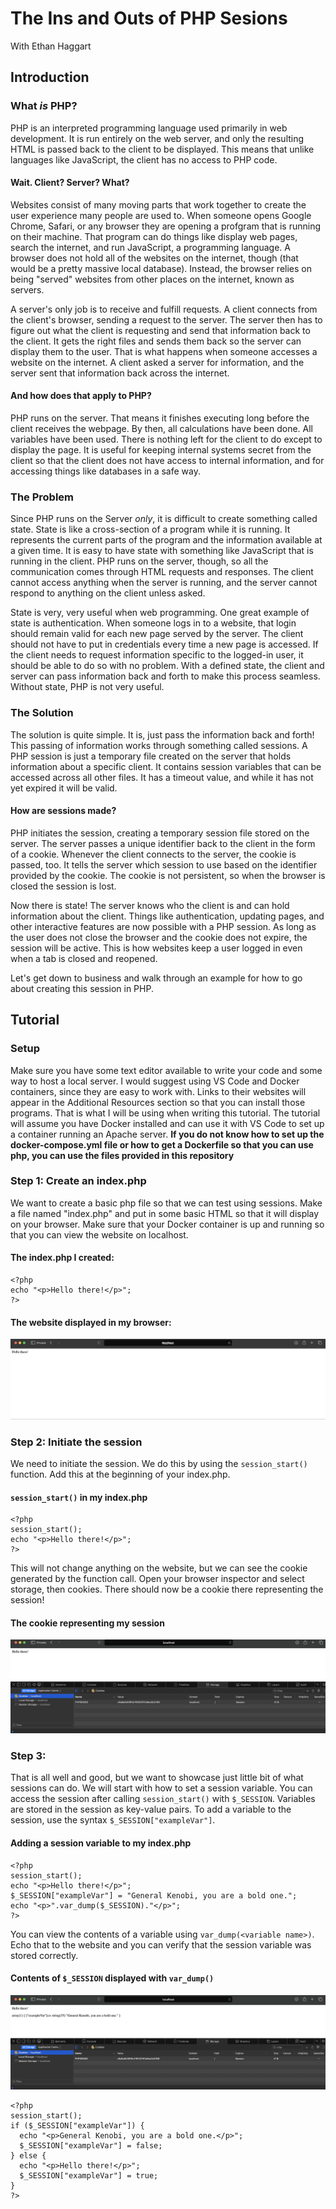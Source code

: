 # The Ins and Outs of PHP Sesions
With Ethan Haggart

## Introduction

### What _is_ PHP?
PHP is an interpreted programming language used primarily in web development. It is run entirely on the web server, and only the resulting HTML is passed back to the client to be displayed. This means that unlike languages like JavaScript, the client has no access to PHP code.

#### Wait. Client? Server? What?
Websites consist of many moving parts that work together to create the user experience many people are used to. When someone opens Google Chrome, Safari, or any browser they are opening a profgram that is running on their machine. That program can do things like display web pages, search the internet, and run JavaScript, a programming language. A browser does not hold all of the websites on the internet, though (that would be a pretty massive local database). Instead, the browser relies on being "served" websites from other places on the internet, known as servers.

A server's only job is to receive and fulfill requests. A client connects from the client's browser, sending a request to the server. The server then has to figure out what the client is requesting and send that information back to the client. It gets the right files and sends them back so the server can display them to the user. That is what happens when someone accesses a website on the internet. A client asked a server for information, and the server sent that information back across the internet.

#### And how does that apply to PHP?
PHP runs on the server. That means it finishes executing long before the client receives the webpage. By then, all calculations have been done. All variables have been used. There is nothing left for the client to do except to display the page. It is useful for keeping internal systems secret from the client so that the client does not have access to internal information, and for accessing things like databases in a safe way.

### The Problem
Since PHP runs on the Server _only_, it is difficult to create something called state. State is like a cross-section of a program while it is running. It represents the current parts of the program and the information available at a given time. It is easy to have state with something like JavaScript that is running in the client. PHP runs on the server, though, so all the communication comes through HTML requests and responses. The client cannot access anything when the server is running, and the server cannot respond to anything on the client unless asked.

State is very, very useful when web programming. One great example of state is authentication. When someone logs in to a website, that login should remain valid for each new page served by the server. The client should not have to put in credentials every time a new page is accessed. If the client needs to request information specific to the logged-in user, it should be able to do so with no problem. With a defined state, the client and server can pass information back and forth to make this process seamless. Without state, PHP is not very useful.

### The Solution
The solution is quite simple. It is, just pass the information back and forth! This passing of information works through something called sessions. A PHP session is just a temporary file created on the server that holds information about a specific client. It contains session variables that can be accessed across all other files. It has a timeout value, and while it has not yet expired it will be valid.

#### How are sessions made?
PHP initiates the session, creating a temporary session file stored on the server. The server passes a unique identifier back to the client in the form of a cookie. Whenever the client connects to the server, the cookie is passed, too. It tells the server which session to use based on the identifier provided by the cookie. The cookie is not persistent, so when the browser is closed the session is lost.

Now there is state! The server knows who the client is and can hold information about the client. Things like authentication, updating pages, and other interactive features are now possible with a PHP session. As long as the user does not close the browser and the cookie does not expire, the session will be active. This is how websites keep a user logged in even when a tab is closed and reopened.

Let's get down to business and walk through an example for how to go about creating this session in PHP.

## Tutorial

### Setup
Make sure you have some text editor available to write your code and some way to host a local server. I would suggest using VS Code and Docker containers, since they are easy to work with. Links to their websites will appear in the Additional Resources section so that you can install those programs. That is what I will be using when writing this tutorial. The tutorial will assume you have Docker installed and can use it with VS Code to set up a container running an Apache server. **If you do not know how to set up the docker-compose.yml file or how to get a Dockerfile so that you can use php, you can use the files provided in this repository**

### Step 1: Create an index.php
We want to create a basic php file so that we can test using sessions. Make a file named "index.php" and put in some basic HTML so that it will display on your browser. Make sure that your Docker container is up and running so that you can view the website on localhost.

#### The index.php I created:
```
<?php
echo "<p>Hello there!</p>";
?>
```
#### The website displayed in my browser:
![Basic website](basicphp.png)

### Step 2: Initiate the session
We need to initiate the session. We do this by using the `session_start()` function. Add this at the beginning of your index.php.

#### `session_start()` in my index.php
```
<?php
session_start();
echo "<p>Hello there!</p>";
?>
```

This will not change anything on the website, but we can see the cookie generated by the function call. Open your browser inspector and select storage, then cookies. There should now be a cookie there representing the session!

#### The cookie representing my session
![Session cookie](newcookie.png)

### Step 3: 
That is all well and good, but we want to showcase just little bit of what sessions can do. We will start with how to set a session variable. You can access the session after calling `session_start()` with `$_SESSION`. Variables are stored in the session as key-value pairs. To add a variable to the session, use the syntax `$_SESSION["exampleVar"]`.

#### Adding a session variable to my index.php
```
<?php
session_start();
echo "<p>Hello there!</p>";
$_SESSION["exampleVar"] = "General Kenobi, you are a bold one.";
echo "<p>".var_dump($_SESSION)."</p>";
?>
```

You can view the contents of a variable using `var_dump(<variable name>)`. Echo that to the website and you can verify that the session variable was stored correctly.

#### Contents of `$_SESSION` displayed with `var_dump()`
![Session variable](sessionvariable.png)













```
<?php
session_start();
if ($_SESSION["exampleVar"]) {
  echo "<p>General Kenobi, you are a bold one.</p>";
  $_SESSION["exampleVar"] = false;
} else {
  echo "<p>Hello there!</p>";
  $_SESSION["exampleVar"] = true;
}
?>
```